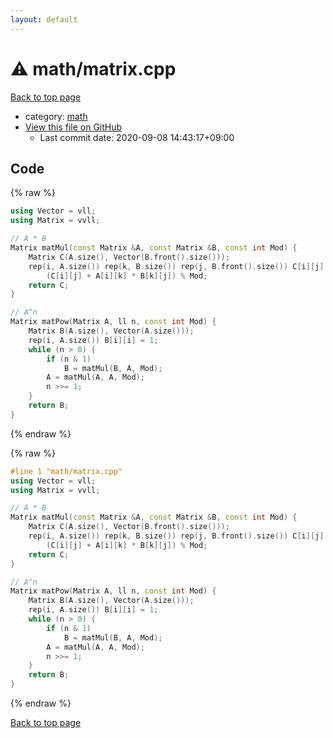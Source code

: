 ```yaml
---
layout: default
---
```


<!-- mathjax config similar to math.stackexchange -->
<script type="text/javascript" async
  src="https://cdnjs.cloudflare.com/ajax/libs/mathjax/2.7.5/MathJax.js?config=TeX-MML-AM_CHTML">
</script>
<script type="text/x-mathjax-config">
  MathJax.Hub.Config({
    TeX: { equationNumbers: { autoNumber: "AMS" }},
    tex2jax: {
      inlineMath: [ ['$','$'] ],
      processEscapes: true
    },
    "HTML-CSS": { matchFontHeight: false },
    displayAlign: "left",
    displayIndent: "2em"
  });
</script>

<script type="text/javascript" src="https://cdnjs.cloudflare.com/ajax/libs/jquery/3.4.1/jquery.min.js"></script>
<script src="https://cdn.jsdelivr.net/npm/jquery-balloon-js@1.1.2/jquery.balloon.min.js" integrity="sha256-ZEYs9VrgAeNuPvs15E39OsyOJaIkXEEt10fzxJ20+2I=" crossorigin="anonymous"></script>
<script type="text/javascript" src="../../assets/js/copy-button.js"></script>
<link rel="stylesheet" href="../../assets/css/copy-button.css" />


# :warning: math/matrix.cpp

<a href="../../index.html">Back to top page</a>

* category: <a href="../../index.html#7e676e9e663beb40fd133f5ee24487c2">math</a>
* <a href="{{ site.github.repository_url }}/blob/master/math/matrix.cpp">View this file on GitHub</a>
    - Last commit date: 2020-09-08 14:43:17+09:00




## Code

<a id="unbundled"></a>
{% raw %}
```cpp
using Vector = vll;
using Matrix = vvll;

// A * B
Matrix matMul(const Matrix &A, const Matrix &B, const int Mod) {
    Matrix C(A.size(), Vector(B.front().size()));
    rep(i, A.size()) rep(k, B.size()) rep(j, B.front().size()) C[i][j] =
        (C[i][j] + A[i][k] * B[k][j]) % Mod;
    return C;
}

// A^n
Matrix matPow(Matrix A, ll n, const int Mod) {
    Matrix B(A.size(), Vector(A.size()));
    rep(i, A.size()) B[i][i] = 1;
    while (n > 0) {
        if (n & 1)
            B = matMul(B, A, Mod);
        A = matMul(A, A, Mod);
        n >>= 1;
    }
    return B;
}
```
{% endraw %}

<a id="bundled"></a>
{% raw %}
```cpp
#line 1 "math/matrix.cpp"
using Vector = vll;
using Matrix = vvll;

// A * B
Matrix matMul(const Matrix &A, const Matrix &B, const int Mod) {
    Matrix C(A.size(), Vector(B.front().size()));
    rep(i, A.size()) rep(k, B.size()) rep(j, B.front().size()) C[i][j] =
        (C[i][j] + A[i][k] * B[k][j]) % Mod;
    return C;
}

// A^n
Matrix matPow(Matrix A, ll n, const int Mod) {
    Matrix B(A.size(), Vector(A.size()));
    rep(i, A.size()) B[i][i] = 1;
    while (n > 0) {
        if (n & 1)
            B = matMul(B, A, Mod);
        A = matMul(A, A, Mod);
        n >>= 1;
    }
    return B;
}

```
{% endraw %}

<a href="../../index.html">Back to top page</a>

